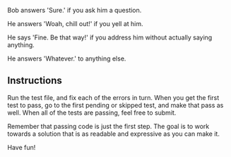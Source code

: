Bob answers 'Sure.' if you ask him a question.

He answers 'Woah, chill out!' if you yell at him.

He says 'Fine. Be that way!' if you address him without actually saying anything.

He answers 'Whatever.' to anything else.

## Instructions

Run the test file, and fix each of the errors in turn. When you get the first test to pass, go to the first pending or skipped test, and make that pass as well. When all of the tests are passing, feel free to submit.

Remember that passing code is just the first step. The goal is to work towards a solution that is as readable and expressive as you can make it.

Have fun!

